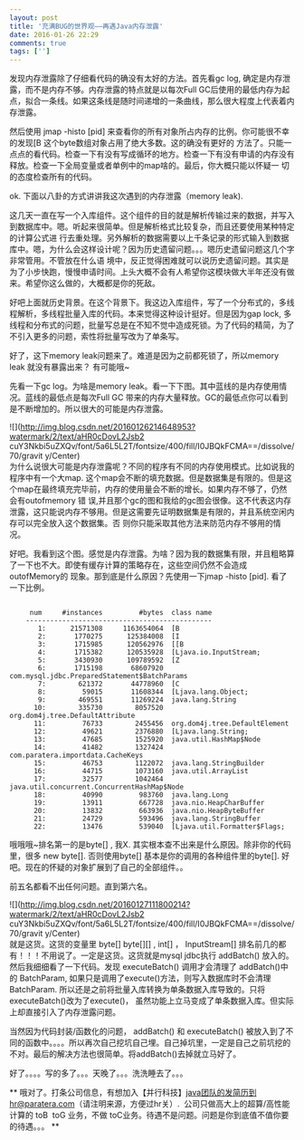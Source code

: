 ```yaml
---
layout: post
title: '充满BUG的世界观——再遇Java内存泄露'
date: 2016-01-26 22:29
comments: true
tags: ['']
---
```


发现内存泄露除了仔细看代码的确没有太好的方法。首先看gc log, 确定是内存泄露，而不是内存不够。内存泄露的特点就是以每次Full
GC后使用的最低内存为起点，拟合一条线。如果这条线是随时间递增的一条曲线，那么很大程度上代表着内存泄露。

然后使用 jmap -histo [pid] 来查看你的所有对象所占内存的比例。你可能很不幸的发现[B 这个byte数组对象占用了绝大多数。这的确没有更好的
方法了。只能一点点的看代码。检查一下有没有写成循环的地方。检查一下有没有申请的内存没有释放。检查一下全局变量或者单例中的map啥的。最后，你大概只能以怀疑一
切的态度检查所有的代码。

ok. 下面以八卦的方式讲讲我这次遇到的内存泄露（memory leak).

这几天一直在写一个入库组件。这个组件的目的就是解析传输过来的数据，并写入到数据库中。嗯。听起来很简单。但是解析格式比较复杂，而且还要使用某种特定的计算公式进
行去重处理。另外解析的数据需要以上千条记录的形式输入到数据库中。嗯，为什么会这样设计呢？因为历史遗留问题。。。嗯历史遗留问题这几个字非常管用。不管放在什么语
境中，反正觉得困难就可以说历史遗留问题。其实是为了小步快跑，慢慢申请时间。上头大概不会有人希望你这模块做大半年还没有做来。希望你这么做的，大概都是你的死敌。

好吧上面就历史背景。在这个背景下。我这边入库组件，写了一个分布式的，多线程解析，多线程批量入库的代码。本来觉得这种设计挺好。但是因为gap lock,
多线程和分布式的问题，批量写总是在不知不觉中造成死锁。为了代码的精简，为了不引入更多的问题，索性将批量写改为了单条写。

好了，这下memory leak问题来了。难道是因为之前都死锁了，所以memory leak 就没有暴露出来？ 有可能哦~

先看一下gc log。为啥是memory leak。看一下下图。其中蓝线的是内存使用情况。蓝线的最低点是每次Full GC
带来的内存大量释放。GC的最低点你可以看到是不断增加的。所以很大的可能是内存泄露。

![](http://img.blog.csdn.net/20160126214648953?watermark/2/text/aHR0cDovL2Jsb2
cuY3Nkbi5uZXQv/font/5a6L5L2T/fontsize/400/fill/I0JBQkFCMA==/dissolve/70/gravit
y/Center)  
为什么说很大可能是内存泄露呢？不同的程序有不同的内存使用模式。比如说我的程序中有一个大map.
这个map会不断的填充数据。但是数据集是有限的。但是这个map在最终填充完毕前，内存的使用量会不断的增长。如果内存不够了，仍然会有outofmemory 错
误,并且那个gc的图和我给的gc图会很像。这不代表这内存泄露，这只能说内存不够用。但是这需要先证明数据集是有限的，并且系统空闲内存可以完全放入这个数据集。否
则你只能采取其他方法来防范内存不够用的情况。

好吧。我看到这个图。感觉是内存泄露。为啥？因为我的数据集有限，并且粗略算了一下也不大。即使有缓存计算的策略存在，这些空间仍然不会造成outofMemory的
现象。那到底是什么原因？先使用一下jmap -histo [pid]. 看了一下比例。

```

     num     #instances         #bytes  class name
    ----------------------------------------------
       1:      21571308     1163654064  [B
       2:       1770275      125384008  [I
       3:       1715985      120562976  [[B
       4:       1715382      120535928  [Ljava.io.InputStream;
       5:       3430930      109789592  [Z
       6:       1715198       68607920  com.mysql.jdbc.PreparedStatement$BatchParams
       7:        621372       44778960  [C
       8:         59015       11608344  [Ljava.lang.Object;
       9:        469551       11269224  java.lang.String
      10:        335730        8057520  org.dom4j.tree.DefaultAttribute
      11:         76733        2455456  org.dom4j.tree.DefaultElement
      12:         49621        2376880  [Ljava.lang.String;
      13:         47685        1525920  java.util.HashMap$Node
      14:         41482        1327424  com.paratera.importdata.CacheKeys
      15:         46753        1122072  java.lang.StringBuilder
      16:         44715        1073160  java.util.ArrayList
      17:         32577        1042464  java.util.concurrent.ConcurrentHashMap$Node
      18:         40990         983760  java.lang.Long
      19:         13911         667728  java.nio.HeapCharBuffer
      20:         13832         663936  java.nio.HeapByteBuffer
      21:         24729         593496  java.lang.StringBuffer
      22:         13476         539040  [Ljava.util.Formatter$Flags;
```

哦哦哦~排名第一的是byte[] , 我X. 其实根本查不出来是什么原因。除非你的代码里，很多 new byte[]. 否则使用byte[]
基本是你的调用的各种组件里的byte[]. 好吧。现在的怀疑的对象扩展到了自己的全部组件。。

前五名都看不出任何问题。直到第六名。

![](http://img.blog.csdn.net/20160127111800214?watermark/2/text/aHR0cDovL2Jsb2
cuY3Nkbi5uZXQv/font/5a6L5L2T/fontsize/400/fill/I0JBQkFCMA==/dissolve/70/gravit
y/Center)  
就是这货。这货的变量里 byte[] byte[][] , int[] ， InputStream[]
排名前几的都有！！！不用说了。一定是这货。这货就是mysql jdbc执行 addBatch() 放入的。然后我细细看了一下代码。发现
executeBatch() 调用才会清理了 addBatch()中的 BatchParam,
如果只是调用了execute()方法，则写入数据库时不会清理BatchParam.
所以还是之前将批量入库转换为单条数据入库导致的。只将executeBatch()改为了execute()，
虽然功能上立马变成了单条数据入库。但实际上却直接引入了内存泄露问题。

当然因为代码封装/函数化的问题， addBatch() 和 executeBatch()
被放入到了不同的函数中。。。。所以再次自己挖坑自己埋。自己掉坑里，一定是自己之前坑挖的不对。最后的解决方法也很简单。将addBatch()去掉就立马好了。

好了。。。。写的多了。。。天晚了。。。洗洗睡去了。。。

** 哦对了。打条公司信息，有想加入【并行科技】java团队的发简历到hr@paratera.com（请注明来源，方便过hr关）.  公司只做高大上的超算/高性能计算的 toB  toG 业务，不做 toC业务。待遇不是问题。问题是你到底值不值你要的待遇。。。 **


